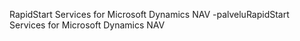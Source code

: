 <span data-ttu-id="a4d7a-101">RapidStart Services for Microsoft Dynamics NAV -palvelu</span><span class="sxs-lookup"><span data-stu-id="a4d7a-101">RapidStart Services for Microsoft Dynamics NAV</span></span>